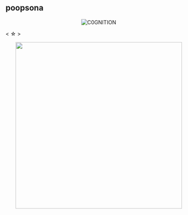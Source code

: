 ## poopsona

<p align="center"> <img src="https://komarev.com/ghpvc/?username=C0GNITION&label=ALIEN%20STAGE&color=74cacf&style=flat" alt="C0GNITION" /> </p>
< ☆ >
<p align="center"> 
  <img width="450" height="450" src="https://i.ibb.co/PzdffZS/Untitled31-20241026061732.png">
</p>



